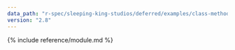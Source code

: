 ```yaml
---
data_path: "r-spec/sleeping-king-studios/deferred/examples/class-methods"
version: "2.8"
---
```


{% include reference/module.md %}
